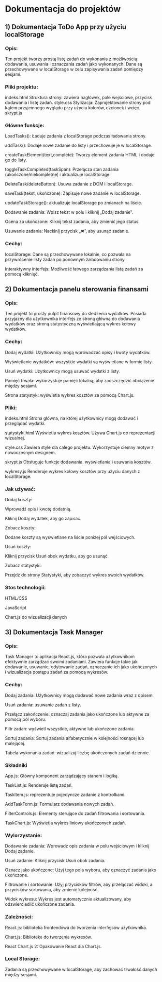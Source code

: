 # Dokumentacja do projektów
## 1) Dokumentacja ToDo App przy użyciu localStorage
   
### Opis:

Ten projekt tworzy prostą listę zadań do wykonania z możliwością dodawania, usuwania i oznaczania zadań jako wykonanych. Dane są przechowywane w localStorage w celu zapisywania zadań pomiędzy sesjami.

### Pliki projektu:

indeks.html
Struktura strony: zawiera nagłówek, pole wejściowe, przycisk dodawania i listę zadań.
style.css
Stylizacja: Zaprojektowanie strony pod kątem przyjemnego wyglądu przy użyciu kolorów, czcionek i wcięć.
skrypt.js

### Główne funkcje:

LoadTasks(): Ładuje zadania z localStorage podczas ładowania strony.

addTask(): Dodaje nowe zadanie do listy i przechowuje je w localStorage.

createTaskElement(text,complete): Tworzy element zadania HTML i dodaje go do listy.

toggleTaskCompleted(taskSpan): Przełącza stan zadania (ukończone/niekompletne) i aktualizuje localStorage.

DeleteTask(deleteButton): Usuwa zadanie z DOM i localStorage.

saveTask(tekst, ukończone): Zapisuje nowe zadanie w localStorage.

updateTaskStorage(): aktualizuje localStorage po zmianach na liście.

Dodawanie zadania: Wpisz tekst w polu i kliknij „Dodaj zadanie”.

Ocena za ukończone: Kliknij tekst zadania, aby zmienić jego status.

Usuwanie zadania: Naciśnij przycisk „✖”, aby usunąć zadanie.

### Cechy:

localStorage: Dane są przechowywane lokalnie, co pozwala na przywrócenie listy zadań po ponownym załadowaniu strony.

Interaktywny interfejs: Możliwość łatwego zarządzania listą zadań za pomocą kliknięć.

## 2) Dokumentacja panelu sterowania finansami

### Opis:

Ten projekt to prosty pulpit finansowy do śledzenia wydatków. Posiada przyjazny dla użytkownika interfejs ze stroną główną do dodawania wydatków oraz stroną statystyczną wyświetlającą wykres kołowy wydatków.

### Cechy:

Dodaj wydatki: Użytkownicy mogą wprowadzać opisy i kwoty wydatków.

Wyświetlanie wydatków: wszystkie wydatki są wyświetlane w formie listy.

Usuń wydatki: Użytkownicy mogą usuwać wydatki z listy.

Pamięć trwała: wykorzystuje pamięć lokalną, aby zaoszczędzić obciążenie między sesjami.

Strona statystyk: wyświetla wykres kosztów za pomocą Chart.js.

### Pliki: 

indeks.html
Strona główna, na której użytkownicy mogą dodawać i przeglądać wydatki.

statystyki.html
Wyświetla wykres kosztów. Używa Chart.js do reprezentacji wizualnej.

style.css
Zawiera style dla całego projektu. Wykorzystuje ciemny motyw z nowoczesnym designem.

skrypt.js
Obsługuje funkcje dodawania, wyświetlania i usuwania kosztów.

wykresy.js
Renderuje wykres kołowy kosztów przy użyciu danych z localStorage.

### Jak używać:

Dodaj koszty:

Wprowadź opis i kwotę dodatnią.

Kliknij Dodaj wydatek, aby go zapisać.

Zobacz koszty:

Dodane koszty są wyświetlane na liście poniżej pól wejściowych.

Usuń koszty:

Kliknij przycisk Usuń obok wydatku, aby go usunąć.

Zobacz statystyki:

Przejdź do strony Statystyki, aby zobaczyć wykres swoich wydatków.

### Stos technologii:

HTML/CSS

JavaScript

Chart.js do wizualizacji danych

## 3) Dokumentacja Task Manager

### Opis:

Task Manager to aplikacja React.js, która pozwala użytkownikom efektywnie zarządzać swoimi zadaniami. Zawiera funkcje takie jak dodawanie, usuwanie, edytowanie zadań, oznaczanie ich jako ukończonych i wizualizacja postępu zadań za pomocą wykresów.

### Cechy:

Dodaj zadania: Użytkownicy mogą dodawać nowe zadania wraz z opisem.

Usuń zadania: usuwanie zadań z listy.

Przełącz zakończenie: oznaczaj zadania jako ukończone lub aktywne za pomocą pól wyboru.

Filtr zadań: wyświetl wszystkie, aktywne lub ukończone zadania.

Sortuj zadania: Sortuj zadania alfabetycznie w kolejności rosnącej lub malejącej.

Tabela wykonania zadań: wizualizuj liczbę ukończonych zadań dziennie.

### Składniki

App.js: Główny komponent zarządzający stanem i logiką.

TaskList.js: Renderuje listę zadań.

TaskItem.js: reprezentuje pojedyncze zadanie z kontrolkami.

AddTaskForm.js: Formularz dodawania nowych zadań.

FilterControls.js: Elementy sterujące do zadań filtrowania i sortowania.

TaskChart.js: Wyświetla wykres liniowy ukończonych zadań.

### Wylorzystanie:
Dodawanie zadania: Wprowadź opis zadania w polu wejściowym i kliknij Dodaj zadanie.

Usuń zadanie: Kliknij przycisk Usuń obok zadania.

Oznacz jako ukończone: Użyj tego pola wyboru, aby oznaczyć zadania jako ukończone.

Filtrowanie i sortowanie: Użyj przycisków filtrów, aby przełączać widoki, a przycisków sortowania, aby zmienić kolejność.

Widok wykresu: Wykres jest automatycznie aktualizowany, aby odzwierciedlić ukończone zadania.


### Zależności:
React.js: biblioteka frontendowa do tworzenia interfejsów użytkownika.

Chart.js: Biblioteka do tworzenia wykresów.

React Chart.js 2: Opakowanie React dla Chart.js.

### Local Storage:

Zadania są przechowywane w localStorage, aby zachować trwałość danych między sesjami.
